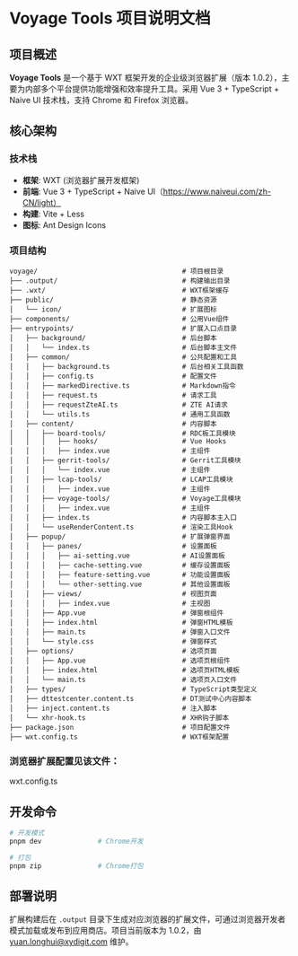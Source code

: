 # Voyage Tools 项目说明文档

## 项目概述

**Voyage Tools** 是一个基于 WXT 框架开发的企业级浏览器扩展（版本 1.0.2），主要为内部多个平台提供功能增强和效率提升工具。采用 Vue 3 + TypeScript + Naive UI 技术栈，支持 Chrome 和 Firefox 浏览器。

## 核心架构

### 技术栈

- **框架**: WXT (浏览器扩展开发框架)
- **前端**: Vue 3 + TypeScript + Naive UI（https://www.naiveui.com/zh-CN/light）
- **构建**: Vite + Less
- **图标**: Ant Design Icons

### 项目结构

```
voyage/                                    # 项目根目录
├── .output/                               # 构建输出目录
├── .wxt/                                  # WXT框架缓存
├── public/                                # 静态资源
│   └── icon/                              # 扩展图标
├── components/                            # 公用Vue组件
├── entrypoints/                           # 扩展入口点目录
│   ├── background/                        # 后台脚本
│   │   └── index.ts                       # 后台脚本主文件
│   ├── common/                            # 公共配置和工具
│   │   ├── background.ts                  # 后台相关工具函数
│   │   ├── config.ts                      # 配置文件
│   │   ├── markedDirective.ts             # Markdown指令
│   │   ├── request.ts                     # 请求工具
│   │   ├── requestZteAI.ts                # ZTE AI请求
│   │   └── utils.ts                       # 通用工具函数
│   ├── content/                           # 内容脚本
│   │   ├── board-tools/                   # RDC板工具模块
│   │   │   ├── hooks/                     # Vue Hooks
│   │   │   ├── index.vue                  # 主组件
│   │   ├── gerrit-tools/                  # Gerrit工具模块
│   │   │   └── index.vue                  # 主组件
│   │   ├── lcap-tools/                    # LCAP工具模块
│   │   │   ├── index.vue                  # 主组件
│   │   ├── voyage-tools/                  # Voyage工具模块
│   │   │   ├── index.vue                  # 主组件
│   │   ├── index.ts                       # 内容脚本主入口
│   │   └── useRenderContent.ts            # 渲染工具Hook
│   ├── popup/                             # 扩展弹窗界面
│   │   ├── panes/                         # 设置面板
│   │   │   ├── ai-setting.vue             # AI设置面板
│   │   │   ├── cache-setting.vue          # 缓存设置面板
│   │   │   ├── feature-setting.vue        # 功能设置面板
│   │   │   └── other-setting.vue          # 其他设置面板
│   │   ├── views/                         # 视图页面
│   │   │   ├── index.vue                  # 主视图
│   │   ├── App.vue                        # 弹窗根组件
│   │   ├── index.html                     # 弹窗HTML模板
│   │   ├── main.ts                        # 弹窗入口文件
│   │   └── style.css                      # 弹窗样式
│   ├── options/                           # 选项页面
│   │   ├── App.vue                        # 选项页根组件
│   │   ├── index.html                     # 选项页HTML模板
│   │   └── main.ts                        # 选项页入口文件
│   ├── types/                             # TypeScript类型定义
│   ├── dttestcenter.content.ts            # DT测试中心内容脚本
│   ├── inject.content.ts                  # 注入脚本
│   └── xhr-hook.ts                        # XHR钩子脚本
├── package.json                           # 项目配置文件
├── wxt.config.ts                          # WXT框架配置
```

### 浏览器扩展配置见该文件：

wxt.config.ts

## 开发命令

```bash
# 开发模式
pnpm dev              # Chrome开发

# 打包
pnpm zip              # Chrome打包
```

## 部署说明

扩展构建后在 `.output` 目录下生成对应浏览器的扩展文件，可通过浏览器开发者模式加载或发布到应用商店。项目当前版本为 1.0.2，由 yuan.longhui@xydigit.com 维护。
